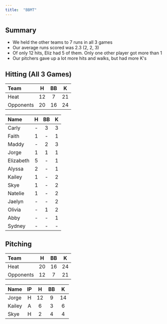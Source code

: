 ```yaml
---
title:  "BBMT"
---
```


## Summary

* We held the other teams to 7 runs in all 3 games
* Our average runs scored was 2.3 (2, 2, 3)
* Of only 12 hits, Eliz had 5 of them. Only one other player got more than 1
* Our pitchers gave up a lot more hits and walks, but had more K's

## Hitting (All 3 Games)

|Team      |H    |BB   |K     |
|:---------|:---:|:---:|:----:|
|Heat      |12	 |7	   |21    | 
|Opponents |20	 |16   |24    | 


|Name      |H    |BB   |K     |
|:---------|:---:|:---:|:----:|
|Carly     |-	   |3	   |3     | 
|Faith	   |1	   |-	   |1     |
|Maddy	   |-	   |2	   |3     |
|Jorge	   |1	   |1	   |1     |
|Elizabeth |5	   |-    |1     |
|Alyssa	   |2	   |-	   |1     |
|Kailey	   |1	   |-    |2     |
|Skye	     |1	   |-    |2     |
|Natelie	 |1	   |-    |2     |
|Jaelyn	   |-	   |-	   |2     |
|Olivia	   |-	   |1	   |2     |
|Abby	     |-	   |-	   |1     |
|Sydney	   |-	   |-	   |-     |


## Pitching

|Team      | H   | BB  | K   |
|:---------|:---:|:---:|:---:|
|Heat      |20   |16   |24   |
|Opponents |12   |7    |21   |


|Name      | IP  | H   | BB  | K   |
|:---------|:---:|:---:|:---:|:---:|
| Jorge    |H    |12   |9    |14   |
| Kailey   |A    |6    |3    |6    |
| Skye     |H    |2    |4    |4    |
